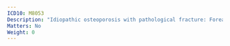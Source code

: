 ```yaml
---
ICD10: M8053
Description: "Idiopathic osteoporosis with pathological fracture: Forearm"
Matters: No
Weight: 0
---
```

